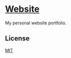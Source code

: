 # [Website](https://fsaccone.github.io/website/)
My personal website portfolio.

## License
[MIT](LICENSE.txt)
